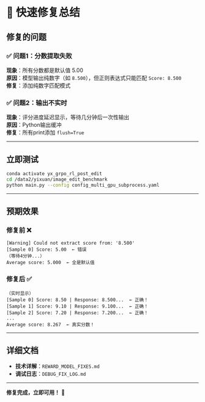 # 🔧 快速修复总结

## 修复的问题

### ✅ 问题1：分数提取失败
**现象**：所有分数都是默认值 5.00  
**原因**：模型输出纯数字（如 `8.500`），但正则表达式只能匹配 `Score: 8.500`  
**修复**：添加纯数字匹配模式  

### ✅ 问题2：输出不实时
**现象**：评分进度延迟显示，等待几分钟后一次性输出  
**原因**：Python输出缓冲  
**修复**：所有print添加 `flush=True`  

---

## 立即测试

```bash
conda activate yx_grpo_rl_post_edit
cd /data2/yixuan/image_edit_benchmark
python main.py --config config_multi_gpu_subprocess.yaml
```

---

## 预期效果

### 修复前 ❌
```
[Warning] Could not extract score from: '8.500'
[Sample 0] Score: 5.00  ← 错误
（等待4分钟...）
Average score: 5.000  ← 全是默认值
```

### 修复后 ✅
```
（实时显示）
[Sample 0] Score: 8.50 | Response: 8.500...  ← 正确！
[Sample 1] Score: 9.10 | Response: 9.100...  ← 正确！
[Sample 2] Score: 7.20 | Response: 7.200...  ← 正确！
...
Average score: 8.267  ← 真实分数！
```

---

## 详细文档

- **技术详解**：`REWARD_MODEL_FIXES.md`
- **调试日志**：`DEBUG_FIX_LOG.md`

---

**修复完成，立即可用！** 🎉

